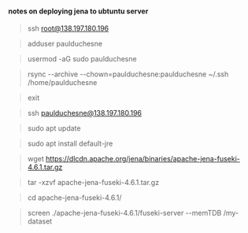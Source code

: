 #### notes on deploying jena to ubtuntu server

> ssh root@138.197.180.196

> adduser paulduchesne

> usermod -aG sudo paulduchesne

> rsync --archive --chown=paulduchesne:paulduchesne ~/.ssh /home/paulduchesne

> exit

> ssh paulduchesne@138.197.180.196

> sudo apt update

> sudo apt install default-jre

> wget https://dlcdn.apache.org/jena/binaries/apache-jena-fuseki-4.6.1.tar.gz

> tar -xzvf apache-jena-fuseki-4.6.1.tar.gz

> cd apache-jena-fuseki-4.6.1/

> screen ./apache-jena-fuseki-4.6.1/fuseki-server --memTDB /my-dataset
